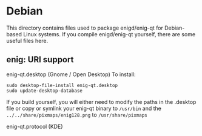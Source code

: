 
Debian
====================
This directory contains files used to package enigd/enig-qt
for Debian-based Linux systems. If you compile enigd/enig-qt yourself, there are some useful files here.

## enig: URI support ##


enig-qt.desktop  (Gnome / Open Desktop)
To install:

	sudo desktop-file-install enig-qt.desktop
	sudo update-desktop-database

If you build yourself, you will either need to modify the paths in
the .desktop file or copy or symlink your enig-qt binary to `/usr/bin`
and the `../../share/pixmaps/enig128.png` to `/usr/share/pixmaps`

enig-qt.protocol (KDE)

